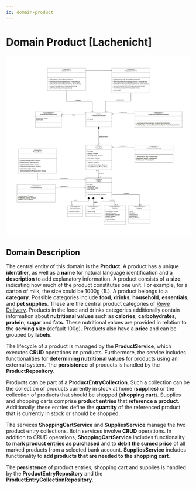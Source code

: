 ```yaml
---
id: domain-product
---
```


# Domain Product [Lachenicht]

![Domain Product](../../figures/design/domain_product.svg)

## Domain Description

The central entity of this domain is the **Product**.
A product has a unique **identifier**, as well as a **name** for natural language identification and a **description** to add explanatory information.
A product consists of a **size**, indicating how much of the product constitutes one unit. For example, for a carton of milk, the size could be 1000g (1L).
A product belongs to a **category**. Possible categories include **food**, **drinks**, **household**, **essentials**, and **pet supplies**.
These are the central product categories of [Rewe Delivery](https://shop.rewe.de/?serviceTypes=delivery).
Products in the food and drinks categories additionally contain information about **nutritional values** such as **calories**, **carbohydrates**, **protein**, **sugar** and **fats**.
These nutritional values are provided in relation to the **serving size** (default 100g).
Products also have a **price** and can be grouped by **labels**.

The lifecycle of a product is managed by the **ProductService**, which executes **CRUD** operations on products.
Furthermore, the service includes functionalities for **determining nutritional values** for products using an external system.
The **persistence** of products is handled by the **ProductRepository**.

Products can be part of a **ProductEntryCollection**. Such a collection can be the collection of products currently in stock at home (**supplies**) or the collection of products that should be shopped (**shopping cart**).
Supplies and shopping carts comprise **product entries** that **reference a product**. Additionally, these entries define the **quantity** of the referenced product that is currently in stock or should be shopped.

The services **ShoppingCartService** and **SuppliesService** manage the two product entry collections. Both services involve **CRUD** operations. In addition to CRUD operations, **ShoppingCartService** includes functionality to **mark product entries as purchased** and to **debit the sumed price** of all marked products from a selected bank account. **SuppliesService** includes functionality to **add products that are needed to the shopping cart**.

The **persistence** of product entries, shopping cart and supplies is handled by the **ProductEntryRepository** and the **ProductEntryCollectionRepository**.